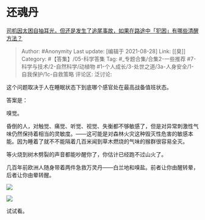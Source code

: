 # 还魂丹
[司机因太困自抽耳光，但还是发生了追尾事故，如果在路途中「犯困」有哪些清醒方法？](https://www.zhihu.com/question/483064267/answer/2089443395)
> Author: #Anonymity
> Last update: [编辑于 2021-08-28]
> Link: [[臭]]
> Category: #【答集】/05-科学答集
> Tag: #_专题合集/合集2-一些推荐 #7-科学与技术/2-自然科学/动植物 #1-个人成长/3-处世之道/3a-人身安全/1-自我保护/1c-自救策略
> 评论区:
> 泛讨论:

这个问题取决于人在睡眠状态下到底哪个感官处在最高战备值班状态。

答案是：

嗅觉。

昏倒的人，对触觉、痛觉、听觉、视觉、失衡都不够敏感了，但是对异常刺激性气味仍然保持着相当的灵敏度。——这可能是对森林火灾这种毁灭性危害的敏感本能。因为睡着了就不不能隔着几百米闻到草木燃烧的气味的猴群很容易全灭。

等火烧到树木劈裂的声音都能吵醒你了，你估计已经跑不过山火了。

几百年前欧洲人随身带着两件急救万灵丹——白兰地和嗅盐。前者让你由醒转晕，后者让你由晕转醒。

![](https://pica.zhimg.com/50/v2-12810b49b7752ac9759a09ebd6d605a0_720w.jpg?source=1940ef5c)

![](https://pic1.zhimg.com/50/v2-3524f9ba13aaf6fbbe318d158f421372_720w.jpg?source=1940ef5c)

试试看。

